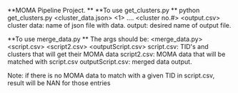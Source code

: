 **MOMA Pipeline Project. 
**
**To use get_clusters.py
**
python get_clusters.py <cluster_data.json> <1> .... <cluster no.#> <output.csv>
cluster data: name of json file with data.
output: desired name of output file.

**To use merge_data.py
**
The args should be: <merge_data.py> <script.csv> <script2.csv> <outputScript.csv>
script.csv: TID's and clusters that will get their MOMA data
script2.csv: MOMA data that will be matched with script.csv
outputScript.csv: merged data output.

Note: if there is no MOMA data to match with a given TID in script.csv, result will be NAN for those entries

